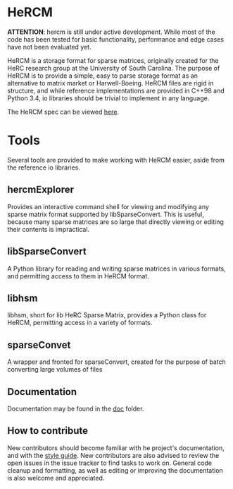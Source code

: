 # HeRCM
**ATTENTION**: hercm is still under active development. While most of the code has been tested for basic functionality, performance and edge cases have not been evaluated yet. 

HeRCM is a storage format for sparse matrices, originally created for the HeRC research group at the University of South Carolina. The purpose of HeRCM is to provide a simple, easy to parse storage format as an alternative to matrix market or Harwell-Boeing. HeRCM files are rigid in structure, and while reference implementations are provided in C++98 and Python 3.4, io libraries should be trivial to implement in any language. 

The HeRCM spec can be viewed [here](doc/hercm-spec.md).

# Tools 
Several tools are provided to make working with HeRCM easier, aside from the reference io libraries. 

## hercmExplorer 
Provides an interactive command shell for viewing and modifying any sparse matrix format supported by libSparseConvert. This is useful, because many sparse matrices are so large that directly viewing or editing their contents is impractical. 

## libSparseConvert 
A Python library for reading and writing sparse matrices in various formats, and permitting access to them in HeRCM format. 

## libhsm 
libhsm, short for lib HeRC Sparse Matrix, provides a Python class for HeRCM, permitting access in a variety of formats. 

## sparseConvet 
A wrapper and fronted for sparseConvert, created for the purpose of batch converting large volumes of files 

## Documentation 
Documentation may be found in the [doc](doc) folder.

## How to contribute 
New contributors should become familiar with he project's documentation, and with the [style guide](styleGuide.md). New contributors are also advised to review the open issues in the issue tracker to find tasks to work on. General code cleanup and formatting, as well as editing or improving the documentation is also welcome and appreciated. 
